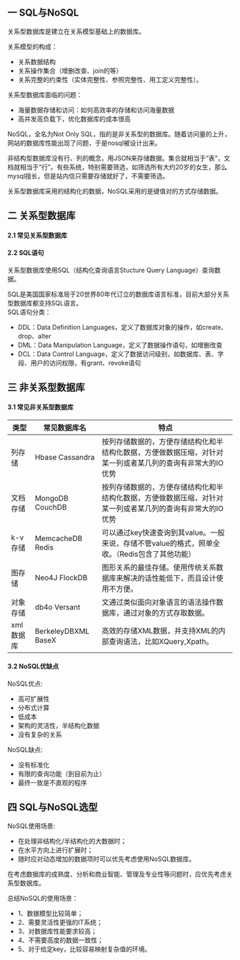 ## 一 SQL与NoSQL

关系型数据库是建立在关系模型基础上的数据库。   

关系模型的构成：
- 关系数据结构
- 关系操作集合（增删改查、join的等）
- 关系完整的约束性（实体完整性、参照完整性、用工定义完整性）。    

关系型数据库面临的问题：
- 海量数据存储和访问：如何高效率的存储和访问海量数据
- 高并发高负载下，优化数据库的成本很高

NoSQL，全名为Not Only SQL，指的是非关系型的数据库。随着访问量的上升，网站的数据库性能出现了问题，于是nosql被设计出来。  

非结构型数据库没有行、列的概念，用JSON来存储数据。集合就相当于“表”，文档就相当于“行”。有些系统，特别需要筛选，如筛选所有大约20岁的女生，那么mysql擅长，但是站内信只需要存储就好了，不需要筛选。  

关系型数据库采用的结构化的数据，NoSQL采用的是键值对的方式存储数据。  

## 二 关系型数据库

#### 2.1 常见关系型数据库

#### 2.2 SQL语句

关系型数据库使用SQL（结构化查询语言Stucture Query Language）查询数据。  

SQL是美国国家标准局于20世界80年代订立的数据库语言标准，目前大部分关系型数据库都支持SQL语言。  
SQL语句分类：
-   DDL：Data Definition Languages，定义了数据库对象的操作，如create、drop、alter
-   DML：Data Manipulation Language，定义了数据操作语句，如增删改查
-   DCL：Data Control Language，定义了数据访问级别，如数据库、表、字段、用户的访问权限，有grant、revoke语句

## 三 非关系型数据库

#### 3.1 常见非关系型数据库

| 类型 | 常见数据库名 | 特点 |
| ------ | ------ | ------ |
| 列存储 | Hbase Cassandra | 按列存储数据的，方便存储结构化和半结构化数据，方便做数据压缩，对针对某一列或者某几列的查询有非常大的IO优势 |
| 文档存储 | MongoDB CouchDB | 按列存储数据的，方便存储结构化和半结构化数据，方便做数据压缩，对针对某一列或者某几列的查询有非常大的IO优势 |
| k-v存储 | MemcacheDB Redis | 可以通过key快速查询到其value。一般来说，存储不管value的格式，照单全收。（Redis包含了其他功能） |
| 图存储 | Neo4J FlockDB | 图形关系的最佳存储。使用传统关系数据库来解决的话性能低下，而且设计使用不方便。 |
| 对象存储 | db4o Versant | 文通过类似面向对象语言的语法操作数据库，通过对象的方式存取数据。 |
| xml数据库 | BerkeleyDBXML BaseX | 高效的存储XML数据，并支持XML的内部查询语法，比如XQuery,Xpath。 |

#### 3.2 NoSQL优缺点

NoSQL优点:
- 高可扩展性
- 分布式计算
- 低成本
- 架构的灵活性，半结构化数据
- 没有复杂的关系

NoSQL缺点:
- 没有标准化
- 有限的查询功能（到目前为止）
- 最终一致是不直观的程序

## 四 SQL与NoSQL选型

NoSQL使用场景:
- 在处理非结构化/半结构化的大数据时；
- 在水平方向上进行扩展时；
- 随时应对动态增加的数据项时可以优先考虑使用NoSQL数据库。  

在考虑数据库的成熟度、分析和商业智能、管理及专业性等问题时，应优先考虑关系型数据库。  

总结NoSQL的使用场景：
- 1、数据模型比较简单；
- 2、需要灵活性更强的IT系统；
- 3、对数据库性能要求较高；
- 4、不需要高度的数据一致性；
- 5、对于给定key，比较容易映射复杂值的环境。


